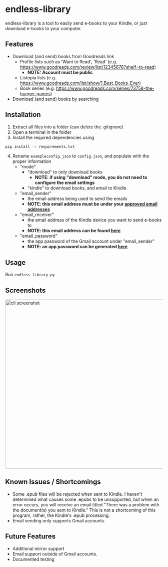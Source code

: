 # endless-library

endless-library is a tool to easily send e-books to your Kindle, or just download e-books to your computer.

## Features

- Download (and send) books from Goodreads link
    - Profile lists such as 'Want to Read', 'Read' (e.g. https://www.goodreads.com/review/list/12345678?shelf=to-read)
        - **NOTE: Account must be public**
    - Listopia lists (e.g. https://www.goodreads.com/list/show/1.Best_Books_Ever)
    - Book series (e.g. https://www.goodreads.com/series/73758-the-hunger-games)
- Download (and send) books by searching
 
## Installation
1. Extract all files into a folder (can delete the .gitignore)
2. Open a terminal in the folder
3. Install the required dependencies using
```bash
pip install -r requirements.txt
```
4. Rename `exampleconfig.json` to `config.json`, and populate with the proper information
   - "mode"
        - "download" to only download books
           - **NOTE: if using "download" mode, you do not need to configure the email settings**
        - "kindle" to download books, and email to Kindle
   - "email_sender"
        - the email address being used to send the emails
        - **NOTE: this email address must be under your [approved email addresses](https://www.amazon.com/gp/help/customer/display.html?nodeId=GX9XLEVV8G4DB28H)**
   - "email_receiver"
        - the email address of the Kindle device you want to send e-books to
        - **NOTE: this email address can be found [here](https://www.amazon.com/sendtokindle/email)**
    - "email_password"
        - the app password of the Gmail account under "email_sender"
        - **NOTE: an app password can be generated [here](https://support.google.com/accounts/answer/185833?hl=en)** 

## Usage

Run `endless-library.py`

## Screenshots
<img src="https://i.ibb.co/rfy3KC3/Screenshot-2024-01-01-213351.png" alt="cli screenshot" width="540"/>


## Known Issues / Shortcomings
- Some .epub files will be rejected when sent to Kindle. I haven't determined what causes some .epubs to be unsupported, but when an error occurs, you will receive an email titled "There was a problem with the document(s) you sent to Kindle." This is not a shortcoming of this program, rather, the Kindle's .epub processing. 
- Email sending only supports Gmail accounts.

## Future Features
- Additional mirror support
- Email support outside of Gmail accounts.
- Documented testing